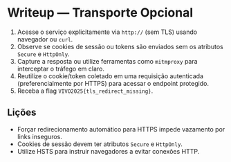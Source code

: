 # Writeup — Transporte Opcional

1. Acesse o serviço explicitamente via `http://` (sem TLS) usando navegador ou `curl`.
2. Observe se cookies de sessão ou tokens são enviados sem os atributos `Secure` e `HttpOnly`.
3. Capture a resposta ou utilize ferramentas como `mitmproxy` para interceptar o tráfego em claro.
4. Reutilize o cookie/token coletado em uma requisição autenticada (preferencialmente por HTTPS) para acessar o endpoint protegido.
5. Receba a flag `VIVO2025{tls_redirect_missing}`.

## Lições
- Forçar redirecionamento automático para HTTPS impede vazamento por links inseguros.
- Cookies de sessão devem ter atributos `Secure` e `HttpOnly`.
- Utilize HSTS para instruir navegadores a evitar conexões HTTP.
